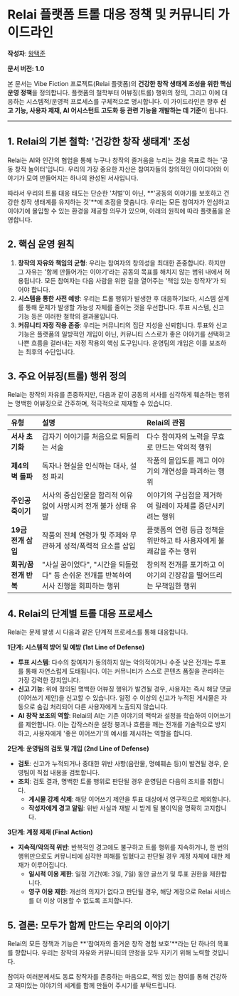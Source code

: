 # Relai 플랫폼 트롤 대응 정책 및 커뮤니티 가이드라인

**작성자**: [왕택준](https://github.com/TJK98)

**문서 버전: 1.0**

본 문서는 Vibe Fiction 프로젝트(Relai 플랫폼)의 **건강한 창작 생태계 조성을 위한 핵심 운영 정책**을 정의합니다. 플랫폼의 철학부터 어뷰징(트롤) 행위의 정의, 그리고 이에 대응하는 시스템적/운영적 프로세스를 구체적으로 명시합니다. 이 가이드라인은 향후 **신고 기능, 사용자 제재, AI 어시스턴트 고도화 등 관련 기능을 개발하는 데 기준**이 됩니다.

---

## **1. Relai의 기본 철학: '건강한 창작 생태계' 조성**

Relai는 AI와 인간의 협업을 통해 누구나 창작의 즐거움을 누리는 것을 목표로 하는 '공동 창작 놀이터'입니다. 우리의 가장 중요한 자산은 참여자들의 창의적인 아이디어와 이야기가 모여 만들어지는 하나의 완성된 서사입니다.

따라서 우리의 트롤 대응 태도는 단순한 '처벌'이 아닌, **'공동의 이야기를 보호하고 건강한 창작 생태계를 유지하는 것'**에 초점을 맞춥니다. 우리는 모든 참여자가 안심하고 이야기에 몰입할 수 있는 환경을 제공할 의무가 있으며, 아래의 원칙에 따라 플랫폼을 운영합니다.

## **2. 핵심 운영 원칙**

1.  **창작의 자유와 책임의 균형**: 우리는 참여자의 창의성을 최대한 존중합니다. 하지만 그 자유는 '함께 만들어가는 이야기'라는 공동의 목표를 해치지 않는 범위 내에서 허용됩니다. 모든 참여자는 다음 사람을 위한 길을 열어주는 '책임 있는 창작자'가 되어야 합니다.
2.  **시스템을 통한 사전 예방**: 우리는 트롤 행위가 발생한 후 대응하기보다, 시스템 설계를 통해 문제가 발생할 가능성 자체를 줄이는 것을 우선합니다. 투표 시스템, 신고 기능 등은 이러한 철학의 결과물입니다.
3.  **커뮤니티 자정 작용 존중**: 우리는 커뮤니티의 집단 지성을 신뢰합니다. 투표와 신고 기능은 플랫폼의 일방적인 개입이 아닌, 커뮤니티 스스로가 좋은 이야기를 선택하고 나쁜 흐름을 걸러내는 자정 작용의 핵심 도구입니다. 운영팀의 개입은 이를 보조하는 최후의 수단입니다.

## **3. 주요 어뷰징(트롤) 행위 정의**

Relai는 창작의 자유를 존중하지만, 다음과 같이 공동의 서사를 심각하게 훼손하는 행위는 명백한 어뷰징으로 간주하며, 적극적으로 제재할 수 있습니다.

| 유형 | 설명 | Relai의 관점 |
| :--- | :--- | :--- |
| **서사 초기화** | 갑자기 이야기를 처음으로 되돌리는 서술 | 다수 참여자의 노력을 무효로 만드는 악의적 행위 |
| **제4의 벽 돌파** | 독자나 현실을 인식하는 대사, 설정 파괴 | 작품의 몰입도를 깨고 이야기의 개연성을 파괴하는 행위 |
| **주인공 죽이기** | 서사의 중심인물을 합리적 이유 없이 사망시켜 전개 불가 상태 유발 | 이야기의 구심점을 제거하여 릴레이 자체를 중단시키려는 행위 |
| **19금 전개 삽입** | 작품의 전체 연령가 및 주제와 무관하게 성적/폭력적 요소를 삽입 | 플랫폼의 연령 등급 정책을 위반하고 타 사용자에게 불쾌감을 주는 행위 |
| **회귀/꿈 전개 반복** | "사실 꿈이었다", "시간을 되돌렸다" 등 손쉬운 전개를 반복하여 서사 진행을 회피하는 행위 | 창의적 전개를 포기하고 이야기의 긴장감을 떨어뜨리는 무책임한 행위 |

## **4. Relai의 단계별 트롤 대응 프로세스**

Relai는 문제 발생 시 다음과 같은 단계적 프로세스를 통해 대응합니다.

**1단계: 시스템적 방어 및 예방 (1st Line of Defense)**
*   **투표 시스템**: 다수의 참여자가 동의하지 않는 악의적이거나 수준 낮은 전개는 투표를 통해 자연스럽게 도태됩니다. 이는 커뮤니티가 스스로 콘텐츠 품질을 관리하는 가장 강력한 장치입니다.
*   **신고 기능**: 위에 정의된 명백한 어뷰징 행위가 발견될 경우, 사용자는 즉시 해당 댓글(이어쓰기 제안)을 신고할 수 있습니다. 일정 수 이상의 신고가 누적된 게시물은 자동으로 숨김 처리되어 다른 사용자에게 노출되지 않습니다.
*   **AI 창작 보조의 역할**: Relai의 AI는 기존 이야기의 맥락과 설정을 학습하여 이어쓰기를 제안합니다. 이는 갑작스러운 설정 붕괴나 흐름을 깨는 전개를 기술적으로 방지하고, 사용자에게 '좋은 이어쓰기'의 예시를 제시하는 역할을 합니다.

**2단계: 운영팀의 검토 및 개입 (2nd Line of Defense)**
*   **검토**: 신고가 누적되거나 중대한 위반 사항(음란물, 명예훼손 등)이 발견될 경우, 운영팀이 직접 내용을 검토합니다.
*   **조치**: 검토 결과, 명백한 트롤 행위로 판단될 경우 운영팀은 다음의 조치를 취합니다.
    *   **게시물 강제 삭제**: 해당 이어쓰기 제안을 투표 대상에서 영구적으로 제외합니다.
    *   **작성자에게 경고 알림**: 위반 사실과 재발 시 받게 될 불이익을 명확히 고지합니다.

**3단계: 계정 제재 (Final Action)**
*   **지속적/악의적 위반**: 반복적인 경고에도 불구하고 트롤 행위를 지속하거나, 한 번의 행위만으로도 커뮤니티에 심각한 피해를 입혔다고 판단될 경우 계정 자체에 대한 제재가 이루어집니다.
    *   **일시적 이용 제한**: 일정 기간(예: 3일, 7일) 동안 글쓰기 및 투표 권한을 제한합니다.
    *   **영구 이용 제한**: 개선의 의지가 없다고 판단될 경우, 해당 계정으로 Relai 서비스를 더 이상 이용할 수 없도록 조치합니다.

## **5. 결론: 모두가 함께 만드는 우리의 이야기**

Relai의 모든 정책과 기능은 **'참여자의 즐거운 창작 경험 보호'**라는 단 하나의 목표를 향합니다. 우리는 창작의 자유와 커뮤니티의 안정을 모두 지키기 위해 노력할 것입니다.

참여자 여러분께서도 동료 창작자를 존중하는 마음으로, 책임 있는 참여를 통해 건강하고 재미있는 이야기의 세계를 함께 만들어 주시기를 부탁드립니다.

